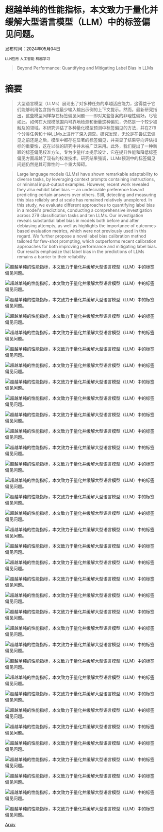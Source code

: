 # 超越单纯的性能指标，本文致力于量化并缓解大型语言模型（LLM）中的标签偏见问题。

发布时间：2024年05月04日

`LLM应用` `人工智能` `机器学习`

> Beyond Performance: Quantifying and Mitigating Label Bias in LLMs

# 摘要

> 大型语言模型（LLMs）展现出了对多种任务的卓越适应能力，这得益于它们能够利用包含指令或最少输入输出示例的上下文提示。然而，最新研究指出，这些模型同样存在标签偏见问题——即对某些答案的非理性偏好。尽管如此，如何在大规模范围内可靠地检测和衡量这种偏见，仍然是一个较少被触及的领域。本研究评估了多种量化模型预测中标签偏见的方法，并在279个分类任务和十种LLMs上进行了深入调查。研究发现，无论是在尝试去偏见之前还是之后，模型中都存在显著的标签偏见，并突显了结果导向评估指标的重要性，这在以往的研究中并未被广泛采用。此外，我们提出了一种新颖的标签偏见校准方法，专为少量样本提示设计，它在提升性能和降低标签偏见方面超越了现有的校准技术。研究结果强调，LLMs预测中的标签偏见问题仍然是其可靠性的一个重大障碍。

> Large language models (LLMs) have shown remarkable adaptability to diverse tasks, by leveraging context prompts containing instructions, or minimal input-output examples. However, recent work revealed they also exhibit label bias -- an undesirable preference toward predicting certain answers over others. Still, detecting and measuring this bias reliably and at scale has remained relatively unexplored. In this study, we evaluate different approaches to quantifying label bias in a model's predictions, conducting a comprehensive investigation across 279 classification tasks and ten LLMs. Our investigation reveals substantial label bias in models both before and after debiasing attempts, as well as highlights the importance of outcomes-based evaluation metrics, which were not previously used in this regard. We further propose a novel label bias calibration method tailored for few-shot prompting, which outperforms recent calibration approaches for both improving performance and mitigating label bias. Our results emphasize that label bias in the predictions of LLMs remains a barrier to their reliability.

![超越单纯的性能指标，本文致力于量化并缓解大型语言模型（LLM）中的标签偏见问题。](../../../paper_images/2405.02743/fig1.png)

![超越单纯的性能指标，本文致力于量化并缓解大型语言模型（LLM）中的标签偏见问题。](../../../paper_images/2405.02743/Llama2_macro_f1.png)

![超越单纯的性能指标，本文致力于量化并缓解大型语言模型（LLM）中的标签偏见问题。](../../../paper_images/2405.02743/Llama2_rsd.png)

![超越单纯的性能指标，本文致力于量化并缓解大型语言模型（LLM）中的标签偏见问题。](../../../paper_images/2405.02743/Llama2_simple_estimate.png)

![超越单纯的性能指标，本文致力于量化并缓解大型语言模型（LLM）中的标签偏见问题。](../../../paper_images/2405.02743/Llama2-7B_macro_f1.png)

![超越单纯的性能指标，本文致力于量化并缓解大型语言模型（LLM）中的标签偏见问题。](../../../paper_images/2405.02743/Llama2-7B_rsd.png)

![超越单纯的性能指标，本文致力于量化并缓解大型语言模型（LLM）中的标签偏见问题。](../../../paper_images/2405.02743/Llama2-7B_bias_score.png)

![超越单纯的性能指标，本文致力于量化并缓解大型语言模型（LLM）中的标签偏见问题。](../../../paper_images/2405.02743/Llama2-13B_macro_f1.png)

![超越单纯的性能指标，本文致力于量化并缓解大型语言模型（LLM）中的标签偏见问题。](../../../paper_images/2405.02743/Llama2-13B_rsd.png)

![超越单纯的性能指标，本文致力于量化并缓解大型语言模型（LLM）中的标签偏见问题。](../../../paper_images/2405.02743/Llama2-13B_bias_score.png)

![超越单纯的性能指标，本文致力于量化并缓解大型语言模型（LLM）中的标签偏见问题。](../../../paper_images/2405.02743/Llama2_bias_score.png)

![超越单纯的性能指标，本文致力于量化并缓解大型语言模型（LLM）中的标签偏见问题。](../../../paper_images/2405.02743/Llama2_rsd.png)

![超越单纯的性能指标，本文致力于量化并缓解大型语言模型（LLM）中的标签偏见问题。](../../../paper_images/2405.02743/All_rsd.png)

![超越单纯的性能指标，本文致力于量化并缓解大型语言模型（LLM）中的标签偏见问题。](../../../paper_images/2405.02743/All_bias_score.png)

![超越单纯的性能指标，本文致力于量化并缓解大型语言模型（LLM）中的标签偏见问题。](../../../paper_images/2405.02743/All_macro_f1.png)

![超越单纯的性能指标，本文致力于量化并缓解大型语言模型（LLM）中的标签偏见问题。](../../../paper_images/2405.02743/Mistral_bias_score.png)

![超越单纯的性能指标，本文致力于量化并缓解大型语言模型（LLM）中的标签偏见问题。](../../../paper_images/2405.02743/Mistral_rsd.png)

![超越单纯的性能指标，本文致力于量化并缓解大型语言模型（LLM）中的标签偏见问题。](../../../paper_images/2405.02743/Falcon_bias_score.png)

![超越单纯的性能指标，本文致力于量化并缓解大型语言模型（LLM）中的标签偏见问题。](../../../paper_images/2405.02743/Falcon_rsd.png)

![超越单纯的性能指标，本文致力于量化并缓解大型语言模型（LLM）中的标签偏见问题。](../../../paper_images/2405.02743/Mistral_macro_f1.png)

![超越单纯的性能指标，本文致力于量化并缓解大型语言模型（LLM）中的标签偏见问题。](../../../paper_images/2405.02743/Mistral_rsd.png)

![超越单纯的性能指标，本文致力于量化并缓解大型语言模型（LLM）中的标签偏见问题。](../../../paper_images/2405.02743/Mistral_simple_estimate.png)

![超越单纯的性能指标，本文致力于量化并缓解大型语言模型（LLM）中的标签偏见问题。](../../../paper_images/2405.02743/Falcon_macro_f1.png)

![超越单纯的性能指标，本文致力于量化并缓解大型语言模型（LLM）中的标签偏见问题。](../../../paper_images/2405.02743/Falcon_rsd.png)

![超越单纯的性能指标，本文致力于量化并缓解大型语言模型（LLM）中的标签偏见问题。](../../../paper_images/2405.02743/Falcon_simple_estimate.png)

![超越单纯的性能指标，本文致力于量化并缓解大型语言模型（LLM）中的标签偏见问题。](../../../paper_images/2405.02743/Mistral-7B_macro_f1.png)

![超越单纯的性能指标，本文致力于量化并缓解大型语言模型（LLM）中的标签偏见问题。](../../../paper_images/2405.02743/Mistral-7B_rsd.png)

![超越单纯的性能指标，本文致力于量化并缓解大型语言模型（LLM）中的标签偏见问题。](../../../paper_images/2405.02743/Mistral-7B_bias_score.png)

![超越单纯的性能指标，本文致力于量化并缓解大型语言模型（LLM）中的标签偏见问题。](../../../paper_images/2405.02743/Falcon-7B_macro_f1.png)

![超越单纯的性能指标，本文致力于量化并缓解大型语言模型（LLM）中的标签偏见问题。](../../../paper_images/2405.02743/Falcon-7B_rsd.png)

![超越单纯的性能指标，本文致力于量化并缓解大型语言模型（LLM）中的标签偏见问题。](../../../paper_images/2405.02743/Falcon-7B_bias_score.png)

![超越单纯的性能指标，本文致力于量化并缓解大型语言模型（LLM）中的标签偏见问题。](../../../paper_images/2405.02743/Falcon-40B_macro_f1.png)

![超越单纯的性能指标，本文致力于量化并缓解大型语言模型（LLM）中的标签偏见问题。](../../../paper_images/2405.02743/Falcon-40B_rsd.png)

![超越单纯的性能指标，本文致力于量化并缓解大型语言模型（LLM）中的标签偏见问题。](../../../paper_images/2405.02743/Falcon-40B_bias_score.png)

[Arxiv](https://arxiv.org/abs/2405.02743)